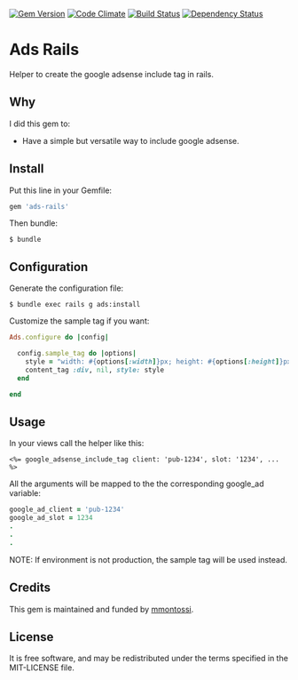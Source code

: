 [![Gem Version](https://badge.fury.io/rb/ads-rails.svg)](http://badge.fury.io/rb/ads-rails)
[![Code Climate](https://codeclimate.com/github/mmontossi/ads-rails/badges/gpa.svg)](https://codeclimate.com/github/mmontossi/ads-rails)
[![Build Status](https://travis-ci.org/mmontossi/ads-rails.svg)](https://travis-ci.org/mmontossi/ads-rails)
[![Dependency Status](https://gemnasium.com/mmontossi/ads-rails.svg)](https://gemnasium.com/mmontossi/ads-rails)

# Ads Rails

Helper to create the google adsense include tag in rails.

## Why

I did this gem to:

- Have a simple but versatile way to include google adsense.

## Install

Put this line in your Gemfile:
```ruby
gem 'ads-rails'
```

Then bundle:
```
$ bundle
```

## Configuration

Generate the configuration file:
```
$ bundle exec rails g ads:install
```

Customize the sample tag if you want:
```ruby
Ads.configure do |config|

  config.sample_tag do |options|
    style = "width: #{options[:width]}px; height: #{options[:height]}px; background: #c8c8c8;"
    content_tag :div, nil, style: style
  end

end
```

## Usage

In your views call the helper like this:
```erb
<%= google_adsense_include_tag client: 'pub-1234', slot: '1234', ... %>
```

All the arguments will be mapped to the the corresponding google_ad variable:
```ruby
google_ad_client = 'pub-1234'
google_ad_slot = 1234
.
.
.
```

NOTE: If environment is not production, the sample tag will be used instead.

## Credits

This gem is maintained and funded by [mmontossi](https://github.com/mmontossi).

## License

It is free software, and may be redistributed under the terms specified in the MIT-LICENSE file.
